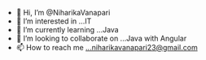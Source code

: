 - 👋 Hi, I’m @NiharikaVanapari
- 👀 I’m interested in ...IT
- 🌱 I’m currently learning ...Java
- 💞️ I’m looking to collaborate on ...Java with Angular
- 📫 How to reach me ...niharikavanapari23@gmail.com

<!---
NiharikaVanapari/NiharikaVanapari is a ✨ special ✨ repository because its `README.md` (this file) appears on your GitHub profile.
You can click the Preview link to take a look at your changes.
--->
